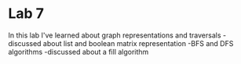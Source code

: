 # Lab 7

In this lab I've learned about graph representations and traversals
	-discussed about list and boolean matrix representation
	-BFS and DFS algorithms
	-discussed about a fill algorithm
